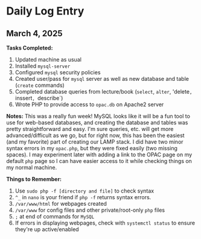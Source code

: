 # Daily Log Entry
## March 4, 2025

**Tasks Completed:**
1. Updated machine as usual
2. Installed `mysql-server`
3. Configured `mysql` security policies
4. Created user/pass for `mysql` server as well as new database and table (`create` commands)
5. Completed database queries from lecture/book (`select`, `alter`, 'delete`, `inssert`, `describe`)
6. Wrote PHP to provide access to `opac.db` on Apache2 server

**Notes:** This was a really fun week! MySQL looks like it will be a fun tool to use for web-based
databases, and creating the database and tables was pretty straightforward and easy. I'm sure queries, 
etc. will get more advanced/difficult as we go, but for right now, this has been the easiest (and my
favorite) part of creating our LAMP stack. I did have two minor syntax errors in my `opac.php`, but
they were fixed easily (two missing spaces). I may experiment later with adding a link to the OPAC page
on my default `php` page so I can have easier access to it while checking things on my normal machine. 

**Things to Remember:**
1. Use `sudo php -f [directory and file]` to check syntax
2. `^_` in `nano` is your friend if `php -f` returns syntax errors.
3. `/var/www/html` for webpages created
4. `/var/www` for config files and other private/root-only `php` files
5. `;` at end of commands for `MySQL`
6. If errors in displaying webpages, check with `systemctl status` to ensure they're up active/enabled
